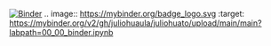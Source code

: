 [![Binder](https://mybinder.org/badge_logo.svg)](https://mybinder.org/v2/gh/juliohuaula/juliohuato/upload/main/main?labpath=00_00_binder.ipynb)
.. image:: https://mybinder.org/badge_logo.svg
 :target: https://mybinder.org/v2/gh/juliohuaula/juliohuato/upload/main/main?labpath=00_00_binder.ipynb
